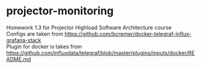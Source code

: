# projector-monitoring
Homework 1.3 for Projector Highload Software Architecture course
<br>
Configs are taken from https://github.com/bcremer/docker-telegraf-influx-grafana-stack
<br>
Plugin for docker is takes from https://github.com/influxdata/telegraf/blob/master/plugins/inputs/docker/README.md